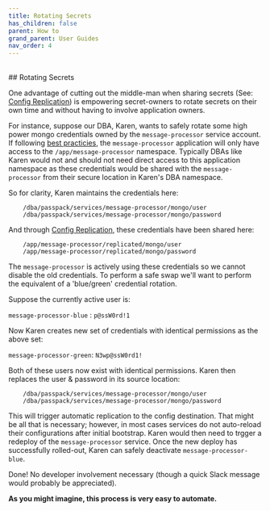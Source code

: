 ```yaml
---
title: Rotating Secrets
has_children: false
parent: How to
grand_parent: User Guides
nav_order: 4
---
```


<br/>
## Rotating Secrets

One advantage of cutting out the middle-man when sharing secrets (See: [Config Replication](/docs/getting-started/basics.html#the-solution-config-replication))
is empowering secret-owners to rotate secrets on their own time and without having to involve application owners.

For instance, suppose our DBA, Karen, wants to safely rotate some high power mongo credentials owned by the `message-processor` 
service account. If following [best practicies](/docs/getting-started/basics.html#twigs---an-applications-sole-configuration-provider), 
the `message-processor` application will only have access to the `/app/message-processor` namespace. Typically DBAs like Karen 
would not and should not need direct access to this application namespace as these credentials
would be shared with the `message-processor` from their secure location in Karen's DBA namespace.

So for clarity, Karen maintains the credentials here:

        /dba/passpack/services/message-processor/mongo/user
        /dba/passpack/services/message-processor/mongo/password
        
And through [Config Replication](/docs/getting-started/basics.html#the-solution-config-replication), these credentials
have been shared here:

        /app/message-processor/replicated/mongo/user
        /app/message-processor/replicated/mongo/password
        

The `message-processor` is actively using these credentials so we cannot disable the old credentials. To perform a safe
swap we'll want to perform the equivalent of a 'blue/green' credential rotation. 

Suppose the currently active user is:

`message-processor-blue` : `p@ssW0rd!1` 

Now Karen creates new set of credentials with identical permissions as the above set:

`message-processor-green`: `N3wp@ssW0rd1!` 

Both of these users now exist with identical permissions. Karen then replaces the user & password in its source location:

        /dba/passpack/services/message-processor/mongo/user
        /dba/passpack/services/message-processor/mongo/password
        
This will trigger automatic replication to the config destination. That might be all that is necessary; however, in most
cases services do not auto-reload their configurations after initial bootstrap. Karen would then need to trgger a redeploy
of the `message-processor` service. Once the new deploy has successfully rolled-out, 
Karen can safely deactivate `message-processor-blue`.


Done! No developer involvement necessary (though a quick Slack message would probably be appreciated).

**As you might imagine, this process is very easy to automate.**
